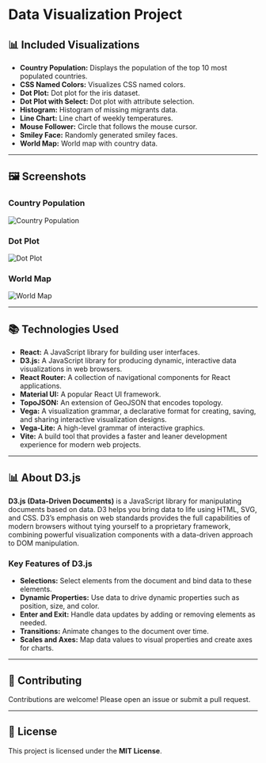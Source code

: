 # Data Visualization Project

## 📊 Included Visualizations
- **Country Population:** Displays the population of the top 10 most populated countries.
- **CSS Named Colors:** Visualizes CSS named colors.
- **Dot Plot:** Dot plot for the iris dataset.
- **Dot Plot with Select:** Dot plot with attribute selection.
- **Histogram:** Histogram of missing migrants data.
- **Line Chart:** Line chart of weekly temperatures.
- **Mouse Follower:** Circle that follows the mouse cursor.
- **Smiley Face:** Randomly generated smiley faces.
- **World Map:** World map with country data.

---

## 🖼️ Screenshots
### Country Population
![Country Population](#)

### Dot Plot
![Dot Plot](#)

### World Map
![World Map](#)

---

## 📚 Technologies Used
- **React:** A JavaScript library for building user interfaces.
- **D3.js:** A JavaScript library for producing dynamic, interactive data visualizations in web browsers.
- **React Router:** A collection of navigational components for React applications.
- **Material UI:** A popular React UI framework.
- **TopoJSON:** An extension of GeoJSON that encodes topology.
- **Vega:** A visualization grammar, a declarative format for creating, saving, and sharing interactive visualization designs.
- **Vega-Lite:** A high-level grammar of interactive graphics.
- **Vite:** A build tool that provides a faster and leaner development experience for modern web projects.

---

## 📊 About D3.js
**D3.js (Data-Driven Documents)** is a JavaScript library for manipulating documents based on data. D3 helps you bring data to life using HTML, SVG, and CSS. D3’s emphasis on web standards provides the full capabilities of modern browsers without tying yourself to a proprietary framework, combining powerful visualization components with a data-driven approach to DOM manipulation.

### Key Features of D3.js
- **Selections:** Select elements from the document and bind data to these elements.
- **Dynamic Properties:** Use data to drive dynamic properties such as position, size, and color.
- **Enter and Exit:** Handle data updates by adding or removing elements as needed.
- **Transitions:** Animate changes to the document over time.
- **Scales and Axes:** Map data values to visual properties and create axes for charts.

---

## 🤝 Contributing
Contributions are welcome! Please open an issue or submit a pull request.

---

## 📄 License
This project is licensed under the **MIT License**.
